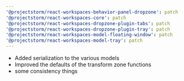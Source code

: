 ```yaml
---
'@projectstorm/react-workspaces-behavior-panel-dropzone': patch
'@projectstorm/react-workspaces-core': patch
'@projectstorm/react-workspaces-dropzone-plugin-tabs': patch
'@projectstorm/react-workspaces-dropzone-plugin-tray': patch
'@projectstorm/react-workspaces-model-floating-window': patch
'@projectstorm/react-workspaces-model-tray': patch
---
```


- Added serialization to the various models
- Improved the defaults of the transform zone functions
- some consistency things
